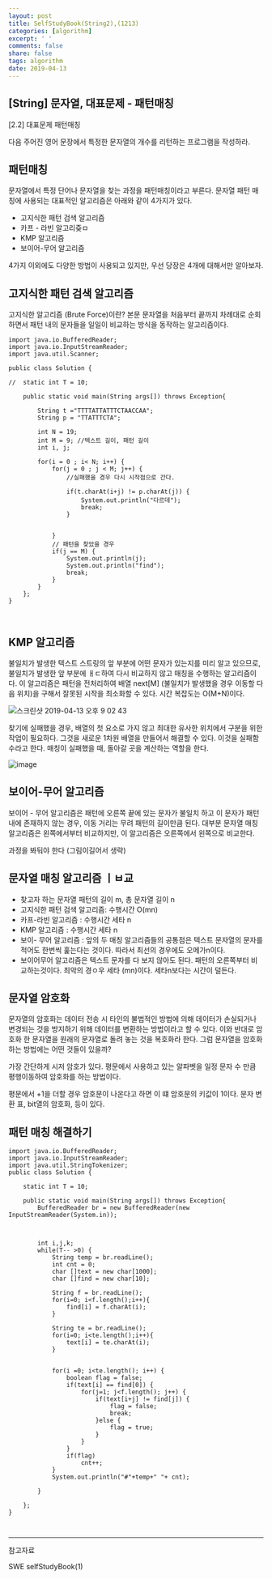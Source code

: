 ```yaml
---
layout: post
title: SelfStudyBook(String2),(1213)
categories: [algorithm]
excerpt: ' '
comments: false
share: false
tags: algorithm
date: 2019-04-13
---
```


## [String] 문자열, 대표문제 - 패턴매칭

[2.2] 대표문제 패턴매칭

다음 주어진 영어 문장에서 특정한 문자열의 개수를 리턴하는 프로그램을 작성하라.

## 패턴매칭

문자열에서 특정 단어나 문자열을 찾는 과정을 패턴매칭이라고 부른다. 문자열 패턴 매칭에 사용되는 대표적인 알고리즘은 아래와 같이 4가지가 있다.

- 고지식한 패턴 검색 알고리즘
- 카프 - 라빈 알고리즞ㅁ
- KMP 알고리즘
- 보이어-무어 알고리즘

4가지 이외에도 다양한 방법이 사용되고 있지만, 우선 당장은 4개에 대해서만 알아보자.

## 고지식한 패턴 검색 알고리즘

고지식한 알고리즘 (Brute Force)이란? 본문 문자열을 처음부터 끝까지 차례대로 순회하면서 패턴 내의 문자들을 일일이 비교하는 방식을 동작하는 알고리즘이다.

```
import java.io.BufferedReader;
import java.io.InputStreamReader;
import java.util.Scanner;

public class Solution {

//	static int T = 10;

	public static void main(String args[]) throws Exception{

		String t ="TTTTATTATTTCTAACCAA";
		String p = "TTATTTCTA";

		int N = 19;
		int M = 9; //텍스트 길이, 패턴 길이
		int i, j;

		for(i = 0 ; i< N; i++) {
			for(j = 0 ; j < M; j++) {
				//실패했을 경우 다시 시작점으로 간다.

				if(t.charAt(i+j) != p.charAt(j)) {
					System.out.println("다르데");
					break;
				}


			}
			// 패턴을 찾았을 경우
			if(j == M) {
				System.out.println(j);
				System.out.println("find");
				break;
			}
		}
	};
}



```

## KMP 알고리즘

불일치가 발생한 텍스트 스트링의 앞 부분에 어떤 문자가 있는지를 미리 알고 있으므로, 불일치가 발생한 앞 부분에 ㅐㄷ하여 다시 비교하지 않고 매칭을 수행하는 알고리즘이다. 이 알고리즘은 패턴을 전처리하여 배열 next[M] (불일치가 발생했을 경우 이동할 다음 위치)을 구해서 잘못된 시작을 최소화할 수 있다. 시간 복잡도는 O(M+N)이다.

![스크린샷 2019-04-13 오후 9 02 43](https://user-images.githubusercontent.com/23495876/56079451-820ee980-5e2f-11e9-9a42-70a4d4ae16e2.png)

찾기에 실패했을 경우, 배열의 첫 요소로 가지 않고 최대한 유사한 위치에서 구분을 위한 작업이 필요하다. 그것을 새로운 1차원 배열을 만들어서 해결할 수 있다. 이것을 실패함수라고 한다. 매칭이 실패했을 때, 돌아갈 곳을 계산하는 역할을 한다.

![image](https://user-images.githubusercontent.com/23495876/56079469-e336bd00-5e2f-11e9-8e38-e91d8931eae3.png)

## 보이어-무어 알고리즘

보이어 - 무어 알고리즘은 패턴에 오른쪽 끝에 있는 문자가 불일치 하고 이 문자가 패턴 내에 존재하지 않는 경우, 이동 거리는 무려 패턴의 길이만큼 된다. 대부분 문자열 매칭 알고리즘은 왼쪽에서부터 비교하지만, 이 알고리즘은 오른쪽에서 왼쪽으로 비교한다.

과정을 봐둬야 한다 (그림이길어서 생략)

## 문자열 매칭 알고리즘 ㅣㅂ교

- 찾고자 하는 문자열 패턴의 길이 m, 총 문자열 길이 n
- 고지식한 패턴 검색 알고리즘: 수행시간 O(mn)
- 카프-라빈 알고리즘 : 수행시간 세타 n
- KMP 알고리즘 : 수행시간 세타 n
- 보이- 무어 알고리즘 : 앞의 두 매칭 알고리즘들의 공통점은 텍스트 문자열의 문자를 적어도 한번씩 훑는다는 것이다. 따라서 최선의 경우에도 오메가n이다.
- 보이어무어 알고리즘은 텍스트 문자를 다 보지 않아도 된다. 패턴의 오른쪽부터 비교하는것이다. 최악의 경ㅇ우 세타 (mn)이다. 세타n보다는 시간이 덜든다.

## 문자열 암호화

문자열의 암호화는 데이터 전송 시 타인의 불법적인 방법에 의해 데이터가 손실되거나 변경되는 것을 방지하기 위해 데이터를 변환하는 방법이라고 할 수 있다.
이와 반대로 암호화 한 문자열을 원래의 문자열로 돌려 놓는 것을 복호화라 한다. 그럼 문자열을 암호화하는 방법에는 어떤 것들이 있을까?

가장 간단하게 시저 암호가 있다. 평문에서 사용하고 있는 알파벳을 일정 문자 수 만큼 평행이동하여 암호화를 하는 방법이다.

평문에서 +1을 더할 경우 암호문이 나온다고 하면 이 떄 암호문의 키값이 1이다.
문자 변환 표, bit열의 암호화, 등이 있다.

## 패턴 매칭 해결하기

```
import java.io.BufferedReader;
import java.io.InputStreamReader;
import java.util.StringTokenizer;
public class Solution {

	static int T = 10;

	public static void main(String args[]) throws Exception{
		BufferedReader br = new BufferedReader(new InputStreamReader(System.in));



		int i,j,k;
		while(T-- >0) {
			String temp = br.readLine();
			int cnt = 0;
			char []text = new char[1000];
			char []find = new char[10];

			String f = br.readLine();
			for(i=0; i<f.length();i++){
				find[i] = f.charAt(i);
			}

			String te = br.readLine();
			for(i=0; i<te.length();i++){
				text[i] = te.charAt(i);
			}


			for(i =0; i<te.length(); i++) {
				boolean flag = false;
				if(text[i] == find[0]) {
					for(j=1; j<f.length(); j++) {
						if(text[i+j] != find[j]) {
							flag = false;
							break;
						}else {
							flag = true;
						}
					}
				}
				if(flag)
					cnt++;
			}
			System.out.println("#"+temp+" "+ cnt);

		}

	};
}



```

---

참고자료

SWE selfStudyBook(1)
